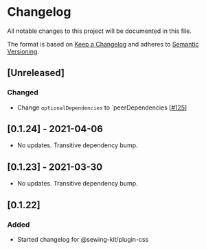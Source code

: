 # Changelog

All notable changes to this project will be documented in this file.

The format is based on [Keep a Changelog](http://keepachangelog.com/en/1.0.0/)
and adheres to [Semantic Versioning](http://semver.org/spec/v2.0.0.html).

## [Unreleased]

### Changed

- Change `optionalDependencies` to `peerDependencies [[#125](https://github.com/Shopify/sewing-kit-next/pull/125/files)]

## [0.1.24] - 2021-04-06

- No updates. Transitive dependency bump.

## [0.1.23] - 2021-03-30

- No updates. Transitive dependency bump.

## [0.1.22]

### Added

- Started changelog for @sewing-kit/plugin-css
